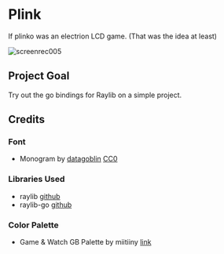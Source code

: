 # Plink

If plinko was an electrion LCD game. (That was the idea at least)

![screenrec005](https://github.com/user-attachments/assets/cfb6042e-6946-433a-b2d8-afe7c45d6a12)

## Project Goal
Try out the go bindings for Raylib on a simple project. 

## Credits

### Font
- Monogram by [datagoblin](https://datagoblin.itch.io/monogram) [CC0](https://creativecommons.org/publicdomain/zero/1.0/)

### Libraries Used
- raylib [github](https://github.com/raysan5/raylib)
- raylib-go [github](https://github.com/gen2brain/raylib-go)

### Color Palette
- Game & Watch GB Palette by miitiiny [link](https://lospec.com/palette-list/game-watch-gb)
